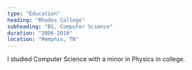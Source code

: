 ```yaml
---
type: "Education"
heading: "Rhodes College"
subheading: "BS, Computer Science"
duration: "2006-2010"
location: "Memphis, TN"
---
```


I studied Computer Science with a minor in Physics in college.